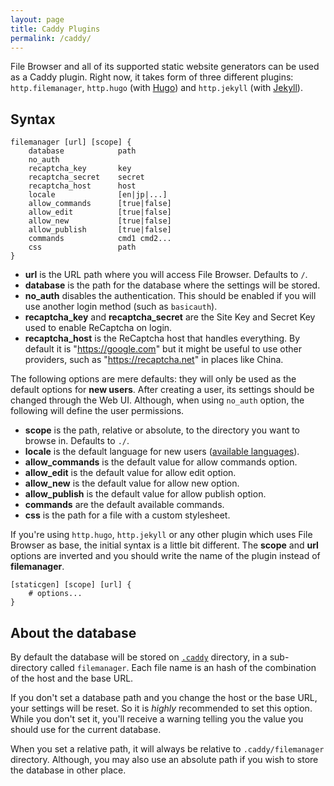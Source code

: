 ```yaml
---
layout: page
title: Caddy Plugins
permalink: /caddy/
---
```


File Browser and all of its supported static website generators can be used as a Caddy plugin. Right now, it takes form of three different plugins: `http.filemanager`, `http.hugo` (with [Hugo](http://gohugo.io/)) and `http.jekyll` (with [Jekyll](https://jekyllrb.com/)).


## Syntax

```
filemanager [url] [scope] {
    database            path
    no_auth
    recaptcha_key       key
    recaptcha_secret    secret
    recaptcha_host      host
    locale              [en|jp|...]
    allow_commands      [true|false]
    allow_edit          [true|false]
    allow_new           [true|false]
    allow_publish       [true|false]
    commands            cmd1 cmd2...
    css                 path
}
```

+ **url** is the URL path where you will access File Browser. Defaults to `/`.
+ **database** is the path for the database where the settings will be stored.
+ **no_auth** disables the authentication. This should be enabled if you will use another login method (such as `basicauth`).
+ **recaptcha_key** and **recaptcha_secret** are the Site Key and Secret Key used to enable ReCaptcha on login.
+ **recaptcha_host** is the ReCaptcha host that handles everything. By default it is "https://google.com" but it might be useful to use other providers, such as "https://recaptcha.net" in places like China.

The following options are mere defaults: they will only be used as the default options for **new users**. After creating a user, its settings should be changed through the Web UI. Although, when using `no_auth` option, the following will define the user permissions.

+ **scope** is the path, relative or absolute, to the directory you want to browse in. Defaults to `./`.
+ **locale** is the default language for new users ([available languages](../configuration/#available-locales)).
+ **allow_commands** is the default value for allow commands option.
+ **allow_edit** is the default value for allow edit option.
+ **allow_new** is the default value for allow new option.
+ **allow_publish** is the default value for allow publish option.
+ **commands** are the default available commands.
+ **css** is the path for a file with a custom stylesheet.

If you're using `http.hugo`, `http.jekyll` or any other plugin which uses File Browser as base, the initial syntax is a little bit different. The **scope** and **url** options are inverted and you should write the name of the plugin instead of **filemanager**.

```
[staticgen] [scope] [url] {
    # options...
}
```


## About the database

By default the database will be stored on [`.caddy`](https://caddyserver.com/docs/automatic-https#dot-caddy) directory, in a sub-directory called `filemanager`. Each file name is an hash of the combination of the host and the base URL.

If you don't set a database path and you change the host or the base URL, your settings will be reset. So it is *highly* recommended to set this option. While you don't set it, you'll receive a warning telling you the value you should use for the current database.

When you set a relative path, it will always be relative to `.caddy/filemanager` directory. Although, you may also use an absolute path if you wish to store the database in other place.
